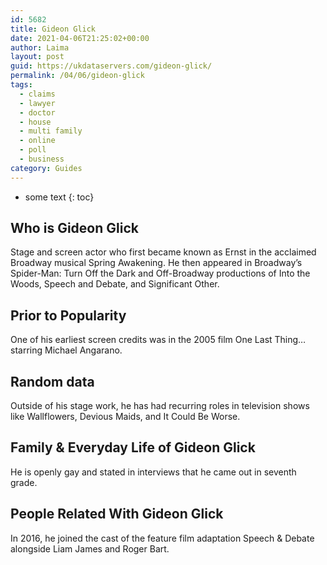 ```yaml
---
id: 5682
title: Gideon Glick
date: 2021-04-06T21:25:02+00:00
author: Laima
layout: post
guid: https://ukdataservers.com/gideon-glick/
permalink: /04/06/gideon-glick
tags:
  - claims
  - lawyer
  - doctor
  - house
  - multi family
  - online
  - poll
  - business
category: Guides
---
```


* some text
{: toc}


## Who is Gideon Glick
                  
                  
                  
Stage and screen actor who first became known as Ernst in the acclaimed Broadway musical Spring Awakening. He then appeared in Broadway&#8217;s Spider-Man: Turn Off the Dark and Off-Broadway productions of Into the Woods, Speech and Debate, and Significant Other.
                  
              
            
              
            
                
                
                
## Prior to Popularity
                  
                  
                  
One of his earliest screen credits was in the 2005 film One Last Thing&#8230; starring Michael Angarano.
                  
              
            
              
            
                
                
                
## Random data
                  
                  
                  
Outside of his stage work, he has had recurring roles in television shows like Wallflowers, Devious Maids, and It Could Be Worse.
                  
              
            
              
            
                
                
                
## Family & Everyday Life of Gideon Glick
                  
                  
                  
He is openly gay and stated in interviews that he came out in seventh grade.
                  
              
            
              
            
                
                
                
## People Related With Gideon Glick
                  
                  
                  
In 2016, he joined the cast of the feature film adaptation Speech & Debate alongside Liam James and Roger Bart.
                  
              
            
              
            
                
              
            
              
              
            
            
              
            
          
          
          